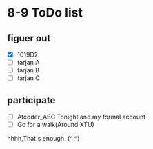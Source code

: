 # 8-9 ToDo list

## figuer out
- [x] 1019D2
- [ ] tarjan A
- [ ] tarjan B
- [ ] tarjan C

## participate
- [ ] Atcoder_ABC  Tonight and my formal account
- [ ] Go for a walk(Around XTU)

hhhh,That's enough.
(^_^)
